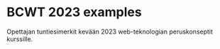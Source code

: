 # BCWT 2023 examples

Opettajan tuntiesimerkit kevään 2023 web-teknologian peruskonseptit kurssille.
